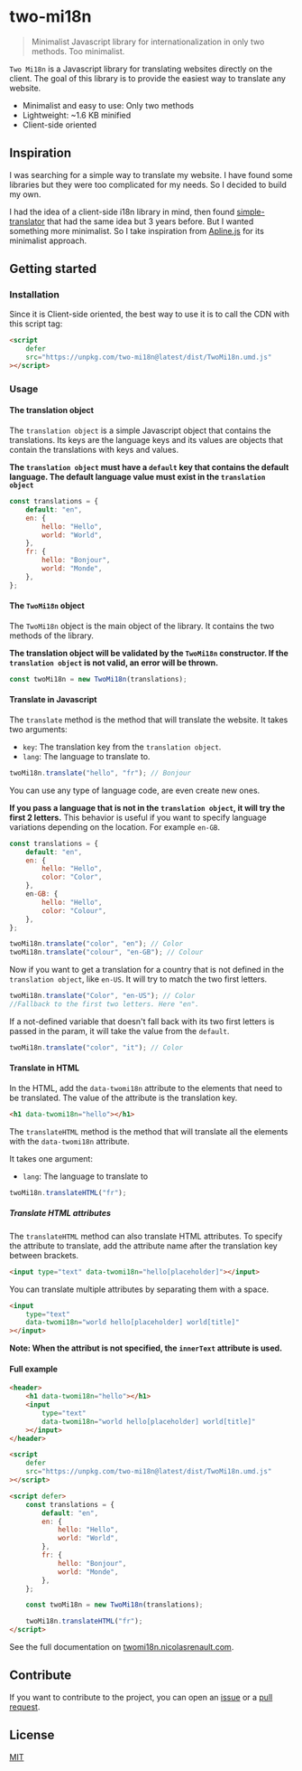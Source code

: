 # two-mi18n

> Minimalist Javascript library for internationalization in only two methods. Too minimalist.

`Two Mi18n` is a Javascript library for translating websites directly on the client.
The goal of this library is to provide the easiest way to translate any website.

-   Minimalist and easy to use: Only two methods
-   Lightweight: ~1.6 KB minified
-   Client-side oriented

## Inspiration

I was searching for a simple way to translate my website. I have found some libraries but they were too complicated for my needs. So I decided to build my own.

I had the idea of a client-side i18n library in mind, then found [simple-translator](https://github.com/andreasremdt/simple-translator) that had the same idea but 3 years before. But I wanted something more minimalist.
So I take inspiration from [Apline.js](https://alpinejs.dev/) for its minimalist approach.

## Getting started

### Installation

Since it is Client-side oriented, the best way to use it is to call the CDN with this script tag:

```html
<script
	defer
	src="https://unpkg.com/two-mi18n@latest/dist/TwoMi18n.umd.js"
></script>
```

### Usage

#### The translation object

The `translation object` is a simple Javascript object that contains the translations. Its keys are the language keys and its values are objects that contain the translations with keys and values.

**The `translation object` must have a `default` key that contains the default language. The default language value must exist in the  `translation object`**

```js
const translations = {
	default: "en",
	en: {
		hello: "Hello",
		world: "World",
	},
	fr: {
		hello: "Bonjour",
		world: "Monde",
	},
};
```

#### The `TwoMi18n` object

The `TwoMi18n` object is the main object of the library. It contains the two methods of the library.

**The translation object will be validated by the `TwoMi18n` constructor. If the `translation object` is not valid, an error will be thrown.**

```js
const twoMi18n = new TwoMi18n(translations);
```

#### Translate in Javascript

The `translate` method is the method that will translate the website. It takes two arguments:

-   `key`: The translation key from the `translation object`.
-   `lang`: The language to translate to. 

```js
twoMi18n.translate("hello", "fr"); // Bonjour
```
You can use any type of language code, are even create new ones.

**If you pass a language that is not in the `translation object`, it will try the first 2 letters.** 
This behavior is useful if you want to specify language variations depending on the location.
For example `en-GB`.

```js
const translations = {
	default: "en",
	en: {
		hello: "Hello",
		color: "Color",
	},
	en-GB: {
		hello: "Hello",
		color: "Colour",
	},
};

twoMi18n.translate("color", "en"); // Color
twoMi18n.translate("colour", "en-GB"); // Colour
```

Now if you want to get a translation for a country that is not defined in the `translation object`, like `en-US`. It will try to match the two first letters.

```js
twoMi18n.translate("Color", "en-US"); // Color
//Fallback to the first two letters. Here "en".
```

If a not-defined variable that doesn't fall back with its two first letters is passed in the param, it will take the value from the `default`.

```js
twoMi18n.translate("color", "it"); // Color
```

#### Translate in HTML

In the HTML, add the `data-twomi18n` attribute to the elements that need to be translated. The value of the attribute is the translation key.

```html
<h1 data-twomi18n="hello"></h1>
```

The `translateHTML` method is the method that will translate all the elements with the `data-twomi18n` attribute.

It takes one argument:

-   `lang`: The language to translate to

```js
twoMi18n.translateHTML("fr");
```

##### Translate HTML attributes

The `translateHTML` method can also translate HTML attributes. To specify the attribute to translate, add the attribute name after the translation key between brackets.

```html
<input type="text" data-twomi18n="hello[placeholder]"></input>
```

You can translate multiple attributes by separating them with a space.

```html
<input
    type="text"
    data-twomi18n="world hello[placeholder] world[title]"
></input>
```

**Note: When the attribut is not specified, the `innerText` attribute is used.**

#### Full example

```html
<header>
	<h1 data-twomi18n="hello"></h1>
    <input
        type="text"
        data-twomi18n="world hello[placeholder] world[title]"
    ></input>
</header>

<script
	defer
	src="https://unpkg.com/two-mi18n@latest/dist/TwoMi18n.umd.js"
></script>

<script defer>
	const translations = {
		default: "en",
		en: {
			hello: "Hello",
			world: "World",
		},
		fr: {
			hello: "Bonjour",
			world: "Monde",
		},
	};

	const twoMi18n = new TwoMi18n(translations);

	twoMi18n.translateHTML("fr");
</script>
```

See the full documentation on [twomi18n.nicolasrenault.com](https://twomi18n.nicolasrenault.com/).

## Contribute

If you want to contribute to the project, you can open an [issue](https://github.com/NicolasRenault/two-mi18n/issues/new) or a [pull request](https://github.com/NicolasRenault/two-mi18n/compare).

## License

[MIT](https://github.com/NicolasRenault/two-mi18n/blob/main/LICENSE)
